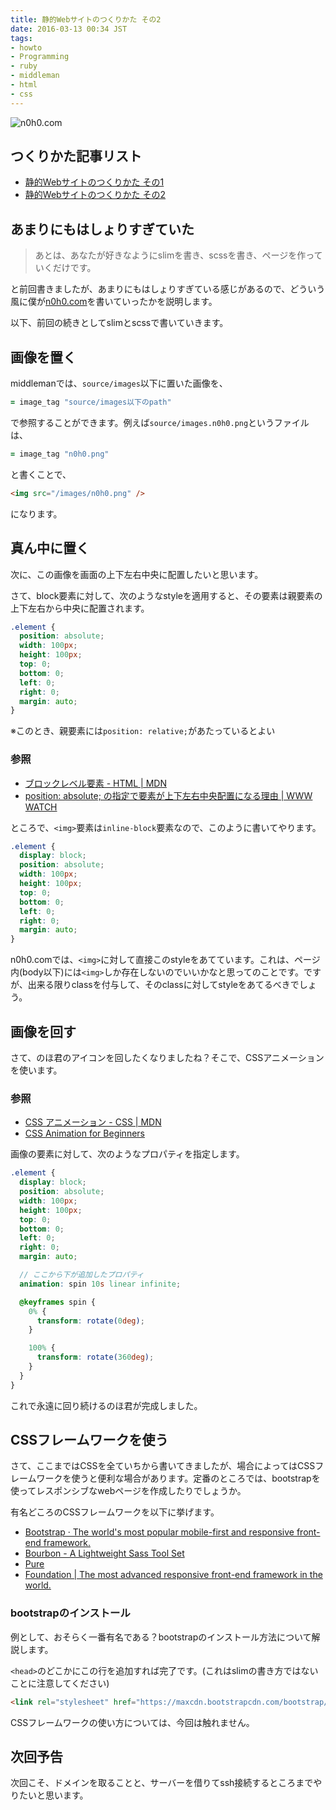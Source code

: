 ```yaml
---
title: 静的Webサイトのつくりかた その2
date: 2016-03-13 00:34 JST
tags:
- howto
- Programming
- ruby
- middleman
- html
- css
---
```


![n0h0.com](2016/n0h0-com-2.png)

## つくりかた記事リスト
- [静的Webサイトのつくりかた その1](/2016/how-to-make-static-website-part1/)
- [静的Webサイトのつくりかた その2](/2016/how-to-make-static-website-part2/)

## あまりにもはしょりすぎていた
> あとは、あなたが好きなようにslimを書き、scssを書き、ページを作っていくだけです。

と前回書きましたが、あまりにもはしょりすぎている感じがあるので、どういう風に僕が[n0h0.com](https://n0h0.com/)を書いていったかを説明します。

以下、前回の続きとしてslimとscssで書いていきます。

## 画像を置く
middlemanでは、`source/images`以下に置いた画像を、

```ruby
= image_tag "source/images以下のpath"
```

で参照することができます。例えば`source/images.n0h0.png`というファイルは、

```ruby
= image_tag "n0h0.png"
```

と書くことで、

```html
<img src="/images/n0h0.png" />
```

になります。

## 真ん中に置く
次に、この画像を画面の上下左右中央に配置したいと思います。

さて、block要素に対して、次のようなstyleを適用すると、その要素は親要素の上下左右から中央に配置されます。

```scss
.element {
  position: absolute;
  width: 100px;
  height: 100px;
  top: 0;
  bottom: 0;
  left: 0;
  right: 0;
  margin: auto;
}
```

※このとき、親要素には`position: relative;`があたっているとよい

### 参照
- [ブロックレベル要素 - HTML | MDN](https://developer.mozilla.org/ja/docs/Web/HTML/Block-level_elements)
- [position: absolute; の指定で要素が上下左右中央配置になる理由 | WWW WATCH](https://hyper-text.org/archives/2014/08/position_absolute_center_layout.shtml)

ところで、`<img>`要素は`inline-block`要素なので、このように書いてやります。

```scss
.element {
  display: block;
  position: absolute;
  width: 100px;
  height: 100px;
  top: 0;
  bottom: 0;
  left: 0;
  right: 0;
  margin: auto;
}
```

n0h0.comでは、`<img>`に対して直接このstyleをあてています。これは、ページ内(body以下)には`<img>`しか存在しないのでいいかなと思ってのことです。ですが、出来る限りclassを付与して、そのclassに対してstyleをあてるべきでしょう。

## 画像を回す
さて、のほ君のアイコンを回したくなりましたね？そこで、CSSアニメーションを使います。

### 参照
- [CSS アニメーション - CSS | MDN](https://developer.mozilla.org/ja/docs/Web/CSS/CSS_Animations/Using_CSS_animations)
- [CSS Animation for Beginners](https://robots.thoughtbot.com/css-animation-for-beginners)

画像の要素に対して、次のようなプロパティを指定します。

```scss
.element {
  display: block;
  position: absolute;
  width: 100px;
  height: 100px;
  top: 0;
  bottom: 0;
  left: 0;
  right: 0;
  margin: auto;

  // ここから下が追加したプロパティ
  animation: spin 10s linear infinite;

  @keyframes spin {
    0% {
      transform: rotate(0deg);
    }

    100% {
      transform: rotate(360deg);
    }
  }
}
```

これで永遠に回り続けるのほ君が完成しました。

## CSSフレームワークを使う
さて、ここまではCSSを全ていちから書いてきましたが、場合によってはCSSフレームワークを使うと便利な場合があります。定番のところでは、bootstrapを使ってレスポンシブなwebページを作成したりでしょうか。

有名どころのCSSフレームワークを以下に挙げます。

- [Bootstrap · The world's most popular mobile-first and responsive front-end framework.](http://getbootstrap.com/)
- [Bourbon - A Lightweight Sass Tool Set](http://bourbon.io/)
- [Pure](http://purecss.io/)
- [Foundation | The most advanced responsive front-end framework in the world.](http://foundation.zurb.com/)

### bootstrapのインストール
例として、おそらく一番有名である？bootstrapのインストール方法について解説します。

`<head>`のどこかにこの行を追加すれば完了です。(これはslimの書き方ではないことに注意してください)

```html
<link rel="stylesheet" href="https://maxcdn.bootstrapcdn.com/bootstrap/3.3.6/css/bootstrap.min.css" integrity="sha384-1q8mTJOASx8j1Au+a5WDVnPi2lkFfwwEAa8hDDdjZlpLegxhjVME1fgjWPGmkzs7" crossorigin="anonymous">
```

CSSフレームワークの使い方については、今回は触れません。

## 次回予告
次回こそ、ドメインを取ることと、サーバーを借りてssh接続するところまでやりたいと思います。
